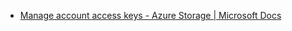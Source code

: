 - [Manage account access keys - Azure Storage | Microsoft Docs](https://docs.microsoft.com/en-us/azure/storage/common/storage-account-keys-manage?tabs=azure-portal)
